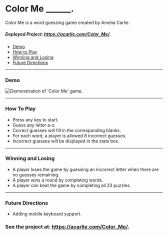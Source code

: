 # Color Me ______.
Color Me is a word guessing game created by Amelia Carlie.

##### Deployed Project: https://acarlie.com/Color_Me/.

- [Demo](#demo)
- [How to Play](#how-to-play)
- [Winning and Losing](#winning-and-losing)
- [Future Directions](#future-directions)

---
### Demo
![Demonstration of 'Color Me' game.](Demo.gif)

---
### How To Play
* Press any key to start.
* Guess any letter a-z. 
* Correct guesses will fill in the corresponding blanks.
* For each word, a player is allowed 8 incorrect guesses.
* Incorrect guesses will be displayed in the stats box.

---
### Winning and Losing
* A player loses the game by guessing an incorrect letter when there are no guesses remaining.
* A player wins a round by completing words.
* A player can beat the game by completing all 23 puzzles.

---
### Future Directions
* Adding mobile keyboard support.

### See the project at: https://acarlie.com/Color_Me/.